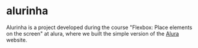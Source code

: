 # alurinha
Alurinha is a project developed during the course "Flexbox: Place elements on the screen" at alura,  where we built the simple version of the [Alura](https://www.alura.com.br/cursos-online-programacao) website.
